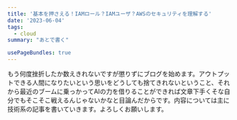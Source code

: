 ```yaml
---
title: '基本を押さえる！IAMロール？IAMユーザ？AWSのセキュリティを理解する'
date: '2023-06-04'
tags:
  - cloud
summary: "あとで書く"

usePageBundles: true
---
```


もう何度挫折したか数えきれないですが懲りずにブログを始めます。アウトプットできる人間になりたいという思いをどうしても捨てきれないということ、それから最近のブームに乗っかってAIの力を借りることができれば文章下手くそな自分でもそこそこ戦えるんじゃないかなと目論んだからです。内容については主に技術系の記事を書いていきます。よろしくお願いします。
